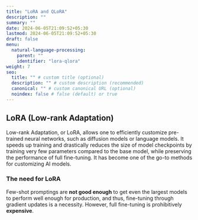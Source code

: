 ```yaml
---
title: "LoRA and QLoRA"
description: ""
summary: ""
date: 2024-06-05T21:09:52+05:30
lastmod: 2024-06-05T21:09:52+05:30
draft: false
menu:
  natural-language-processing:
    parent: ""
    identifier: "lora-qlora"
weight: 7
seo:
  title: "" # custom title (optional)
  description: "" # custom description (recommended)
  canonical: "" # custom canonical URL (optional)
  noindex: false # false (default) or true
---
```


## LoRA (Low-rank Adaptation)

Low-rank Adaptation, or LoRA, allows one to efficiently customize pre-trained neural networks, such as diffusion models or language models. It speeds up training and drastically reduces the size of model checkpoints by training very few parameters compared to the base model, while preserving the performance of full fine-tuning. It has become one of the go-to methods for customizing AI models.

### The need for LoRA

Few-shot promptings are **not good enough** to get even the largest models to perform well enough for production, and thus, fine-tuning through gradient updates is a necessity. However, full fine-tuning is prohibitively **expensive**.